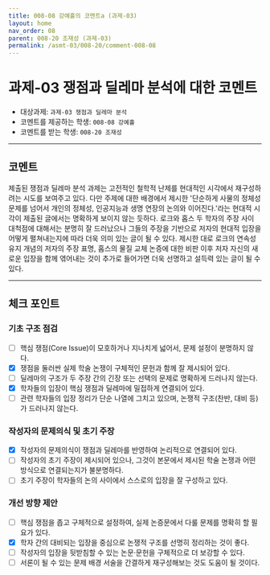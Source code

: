 ```yaml
---
title: 008-08 강예흘의 코멘트a (과제-03) 
layout: home
nav_order: 08
parent: 008-20 조재성 (과제-03)
permalink: /asmt-03/008-20/comment-008-08
---
```


# 과제-03 쟁점과 딜레마 분석에 대한 코멘트

- 대상과제: `과제-03 쟁점과 딜레마 분석`
- 코멘트를 제공하는 학생: `008-08 강예흘` 
- 코멘트를 받는 학생: `008-20 조재성` 

---

## 코멘트

제출된 쟁점과 딜레마 분석 과제는 고전적인 철학적 난제를 현대적인 시각에서 재구성하려는 시도를 보여주고 있다. 다만 주제에 대한 배경에서 제시한 '단순하게 사물의 정체성 문제를 넘어서 개인의 정체성, 인공지능과 생명 연장의 논의와 이어진다.'라는 현대적 시각이 제출된 글에서는 명확하게 보이지 않는 듯하다. 로크와 홉스 두 학자의 주장 사이 대척점에 대해서는 분명히 잘 드러났으나 그들의 주장을 기반으로 저자의 현대적 입장을 어떻게 펼쳐내는지에 따라 더욱 의미 있는 글이 될 수 있다. 제시한 대로 로크의 연속성 유지 개념의 저자의 주장 표명, 홉스의 물질 교체 논증에 대한 비판 이후 저자 자신의 새로운 입장을 함께 엮어내는 것이 추가로 들어가면 더욱 선명하고 설득력 있는 글이 될 수 있다.

---

## 체크 포인트

### **기초 구조 점검**
- [ ] 핵심 쟁점(Core Issue)이 모호하거나 지나치게 넓어서, 문제 설정이 분명하지 않다.
- [x] 쟁점을 둘러싼 실제 학술 논쟁이 구체적인 문헌과 함께 잘 제시되어 있다.
- [ ] 딜레마의 구조가 두 주장 간의 긴장 또는 선택의 문제로 명확하게 드러나지 않는다.
- [x] 학자들의 입장이 핵심 쟁점과 딜레마에 밀접하게 연결되어 있다.
- [ ] 관련 학자들의 입장 정리가 단순 나열에 그치고 있으며, 논쟁적 구조(찬반, 대비 등)가 드러나지 않는다.

### **작성자의 문제의식 및 초기 주장**
- [x] 작성자의 문제의식이 쟁점과 딜레마를 반영하여 논리적으로 연결되어 있다.
- [ ] 작성자의 초기 주장이 제시되어 있으나, 그것이 본문에서 제시된 학술 논쟁과 어떤 방식으로 연결되는지가 불분명하다.
- [ ] 초기 주장이 학자들의 논의 사이에서 스스로의 입장을 잘 구성하고 있다.

### **개선 방향 제안**
- [ ] 핵심 쟁점을 좁고 구체적으로 설정하여, 실제 논증문에서 다룰 문제를 명확히 할 필요가 있다.
- [x] 학자 간의 대비되는 입장을 중심으로 논쟁적 구조를 선명히 정리하는 것이 좋다.
- [ ] 작성자의 입장을 뒷받침할 수 있는 논문·문헌을 구체적으로 더 보강할 수 있다.
- [ ] 서론이 될 수 있는 문제 배경 서술을 간결하게 재구성해보는 것도 도움이 될 것이다.

